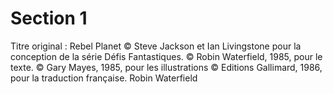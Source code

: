 # Section 1

Titre original : Rebel Planet
© Steve Jackson et Ian Livingstone pour la conception de la série Défis Fantastiques. © Robin Waterfield, 1985, pour le texte. © Gary Mayes, 1985, pour les illustrations © Editions Gallimard, 1986, pour la traduction française.
Robin Waterfield